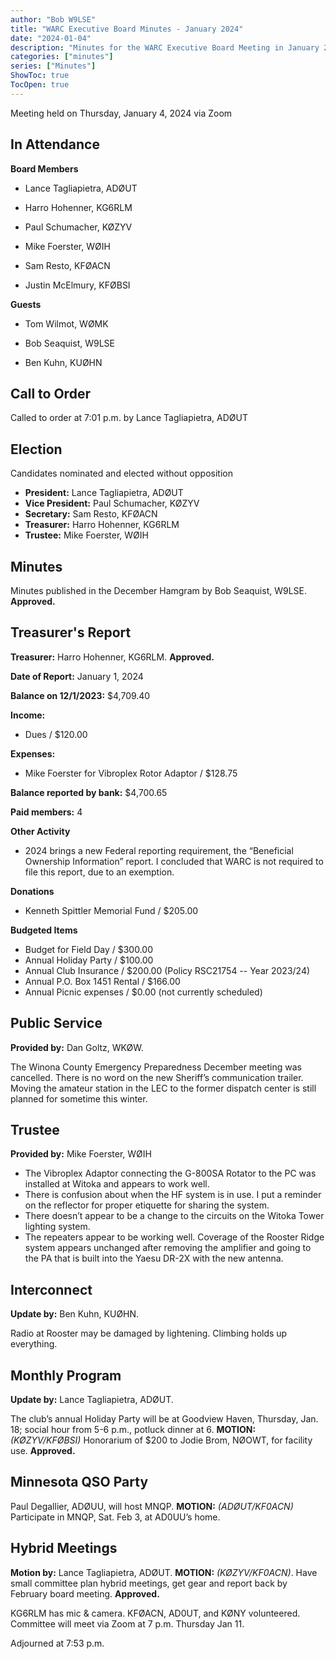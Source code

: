 ```yaml
---
author: "Bob W9LSE"
title: "WARC Executive Board Minutes - January 2024"
date: "2024-01-04"
description: "Minutes for the WARC Executive Board Meeting in January 2024"
categories: ["minutes"]
series: ["Minutes"]
ShowToc: true
TocOpen: true
---
```


Meeting held on Thursday, January 4, 2024 via Zoom

<!--more-->

## In Attendance

**Board Members**
 - Lance Tagliapietra, ADØUT

 - Harro Hohenner, KG6RLM

 - Paul Schumacher, KØZYV

 - Mike Foerster, WØIH

 - Sam Resto, KFØACN

 - Justin McElmury, KFØBSI

**Guests**
 - Tom Wilmot, WØMK

 - Bob Seaquist, W9LSE

 - Ben Kuhn, KUØHN

## Call to Order

Called to order at 7:01 p.m. by Lance Tagliapietra, ADØUT

## Election
Candidates nominated and elected without opposition

 - **President:** Lance Tagliapietra, ADØUT
 - **Vice President:** Paul Schumacher, KØZYV
 - **Secretary:** Sam Resto, KFØACN
 - **Treasurer:** Harro Hohenner, KG6RLM
 - **Trustee:** Mike Foerster, WØIH

## Minutes

Minutes published in the December Hamgram by Bob Seaquist, W9LSE. **Approved.**

## Treasurer's Report

**Treasurer:**  Harro Hohenner, KG6RLM. **Approved.**

**Date of Report:** January 1, 2024

**Balance on 12/1/2023:** $4,709.40

**Income:**
 - Dues / $120.00

**Expenses:**
 - Mike Foerster for Vibroplex Rotor Adaptor / $128.75

**Balance reported by bank:** $4,700.65

**Paid members:** 4

**Other Activity**
 - 2024 brings a new Federal reporting requirement, the “Beneficial Ownership Information” report. I concluded that WARC is not required to file this report, due to an exemption.

**Donations**
- Kenneth Spittler Memorial Fund / $205.00 

**Budgeted Items**
- Budget for Field Day / $300.00
- Annual Holiday Party / $100.00
- Annual Club Insurance / $200.00 (Policy RSC21754 -- Year 2023/24)
- Annual P.O. Box 1451 Rental / $166.00
- Annual Picnic expenses / $0.00 (not currently scheduled)

## Public Service
**Provided by:** Dan Goltz, WKØW.

The Winona County Emergency Preparedness December meeting was cancelled. There is no word on the new Sheriff’s communication trailer. Moving the amateur station in the LEC to the former dispatch center is still planned for sometime this winter.

## Trustee
**Provided by:** Mike Foerster, WØIH

 - The Vibroplex Adaptor connecting the G-800SA Rotator to the PC was installed at Witoka and appears to work well.
 - There is confusion about when the HF system is in use. I put a reminder on the reflector for proper etiquette for sharing the system.
 - There doesn’t appear to be a change to the circuits on the Witoka Tower lighting system.
 - The repeaters appear to be working well. Coverage of the Rooster Ridge system appears unchanged after removing the amplifier and going to the PA that is built into the Yaesu DR-2X with the new antenna.

## Interconnect
**Update by:** Ben Kuhn, KUØHN.

Radio at Rooster may be damaged by lightening. Climbing holds up everything.

## Monthly Program
**Update by:** Lance Tagliapietra, ADØUT.

The club’s annual Holiday Party will be at Goodview Haven, Thursday, Jan. 18; social hour from 5-6 p.m., potluck dinner at 6.
**MOTION:** _(KØZYV/KFØBSI)_ Honorarium of $200 to Jodie Brom, NØOWT, for facility use. **Approved.**

## Minnesota QSO Party
Paul Degallier, ADØUU, will host MNQP.
**MOTION:** _(ADØUT/KF0ACN)_ Participate in MNQP, Sat. Feb 3, at AD0UU’s home.

## Hybrid Meetings
**Motion by:** Lance Tagliapietra, ADØUT.
**MOTION:** _(KØZYV/KF0ACN)_. Have small committee plan hybrid meetings, get gear and report back by February board meeting. **Approved.**

KG6RLM has mic & camera. KFØACN, AD0UT, and KØNY volunteered. Committee will meet via Zoom at 7 p.m. Thursday Jan 11.

Adjourned at 7:53 p.m.
